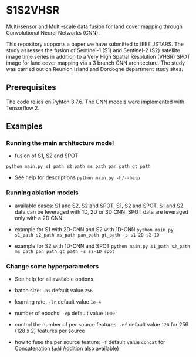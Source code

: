 # S1S2VHSR
Multi-sensor and Multi-scale data fusion for land cover mapping through Convolutional Neural Networks (CNN). 

This repository supports a paper we have submitted to IEEE JSTARS. The study assesses the fusion of Sentinel-1 (S1) and Sentinel-2 (S2) satellite image time series in addition to a Very High Spatial Resolution (VHSR) SPOT image for land cover mapping via a 3 branch CNN architecture. The study was carried out on Reunion island and Dordogne department study sites.

## Prerequisites

The code relies on Pyhton 3.7.6. The CNN models were implemented with Tensorflow 2. 

## Examples 

### Running the main architecture model

- fusion of S1, S2 and SPOT

```
python main.py s1_path s2_path ms_path pan_path gt_path
```

- See help for descriptions `python main.py -h/--help`

### Running ablation models 

- available cases: S1 and S2, S2 and SPOT, S1, S2 and SPOT. S1 and S2 data can be leveraged with 1D, 2D or 3D CNN. SPOT data are leveraged only with a 2D CNN.

- example for S1 with 2D-CNN and S2 with 1D-CNN `python main.py s1_path s2_path ms_path pan_path gt_path -s s1-2D s2-1D`

- example for S2 with 1D-CNN and SPOT `python main.py s1_path s2_path ms_path pan_path gt_path -s s2-1D spot`

### Change some hyperparameters

- See help for all available options

- batch size: `-bs` default value `256`

- learning rate: `-lr` default value `1e-4`

- number of epochs: `-ep` default value `1000`

- control the number of per source features: `-nf` default value `128` for 256 (128 x 2) features per source

- how to fuse the per source feature: `-f` default value `concat` for Concatenation  (`add` Addition also available)
